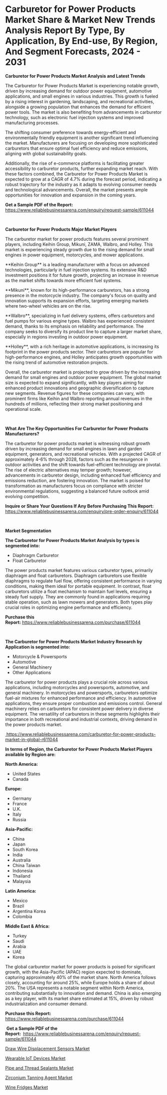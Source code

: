 <p><h1>Carburetor for Power Products Market Share & Market New Trends Analysis Report By Type, By Application, By End-use, By Region, And Segment Forecasts, 2024 - 2031</h1></p><p><strong>Carburetor for Power Products Market Analysis and Latest Trends</strong></p>
<p><p>The Carburetor for Power Products Market is experiencing notable growth, driven by increasing demand for outdoor power equipment, automotive applications, and small engines in various industries. This growth is fueled by a rising interest in gardening, landscaping, and recreational activities, alongside a growing population that enhances the demand for efficient power tools. The market is also benefiting from advancements in carburetor technology, such as electronic fuel injection systems and improved manufacturing processes.</p><p>The shifting consumer preference towards energy-efficient and environmentally friendly equipment is another significant trend influencing the market. Manufacturers are focusing on developing more sophisticated carburetors that ensure optimal fuel efficiency and reduce emissions, aligning with global sustainability goals.</p><p>Additionally, the rise of e-commerce platforms is facilitating greater accessibility to carburetor products, further expanding market reach. With these factors combined, the Carburetor for Power Products Market is expected to grow at a CAGR of 4.7% during the forecast period, indicating a robust trajectory for the industry as it adapts to evolving consumer needs and technological advancements. Overall, the market presents ample opportunities for innovation and expansion in the coming years.</p></p>
<p><strong>Get a Sample PDF of the Report:&nbsp;</strong> <a href="https://www.reliablebusinessarena.com/enquiry/request-sample/611044?utm_campaign=1294&utm_medium=2&utm_source=Github&utm_content=ia&utm_term=29092024&utm_id=carburetor-for-power-products">https://www.reliablebusinessarena.com/enquiry/request-sample/611044</a></p>
<p>&nbsp;</p>
<p><strong>Carburetor for Power Products Major Market Players</strong></p>
<p><p>The carburetor market for power products features several prominent players, including Keihin Group, Mikuni, ZAMA, Walbro, and Holley. This market is experiencing steady growth due to the rising demand for small engines in power equipment, motorcycles, and mower applications.</p><p>**Keihin Group** is a leading manufacturer with a focus on advanced technologies, particularly in fuel injection systems. Its extensive R&D investment positions it for future growth, projecting an increase in revenue as the market shifts towards more efficient fuel systems. </p><p>**Mikuni**, known for its high-performance carburetors, has a strong presence in the motorcycle industry. The company's focus on quality and innovation supports its expansion efforts, targeting emerging markets where two-wheel vehicles are on the rise.</p><p>**Walbro**, specializing in fuel delivery systems, offers carburetors and fuel pumps for various engine types. Walbro has experienced consistent demand, thanks to its emphasis on reliability and performance. The company seeks to diversify its product line to capture a larger market share, especially in regions investing in outdoor power equipment.</p><p>**Holley**, with a rich heritage in automotive applications, is increasing its footprint in the power products sector. Their carburetors are popular for high-performance engines, and Holley anticipates growth opportunities with the rising trend of automotive restoration projects.</p><p>Overall, the carburetor market is projected to grow driven by the increasing demand for small engines and outdoor power equipment. The global market size is expected to expand significantly, with key players aiming for enhanced product innovations and geographic diversification to capture new segments. Revenue figures for these companies can vary, with prominent firms like Keihin and Walbro reporting annual revenues in the hundreds of millions, reflecting their strong market positioning and operational scale.</p></p>
<p>&nbsp;</p>
<p><strong>What Are The Key Opportunities For Carburetor for Power Products Manufacturers?</strong></p>
<p><p>The carburetor for power products market is witnessing robust growth driven by increasing demand for small engines in lawn and garden equipment, generators, and recreational vehicles. With a projected CAGR of approximately 4-6% through 2028, factors such as the resurgence in outdoor activities and the shift towards fuel-efficient technology are pivotal. The rise of electric alternatives may temper growth; however, advancements in carburetor design, including enhanced fuel efficiency and emissions reduction, are fostering innovation. The market is poised for transformation as manufacturers focus on compliance with stricter environmental regulations, suggesting a balanced future outlook amid evolving competition.</p></p>
<p><strong>Inquire or Share Your Questions If Any Before Purchasing This Report:</strong> <a href="https://www.reliablebusinessarena.com/enquiry/pre-order-enquiry/611044?utm_campaign=1294&utm_medium=2&utm_source=Github&utm_content=ia&utm_term=29092024&utm_id=carburetor-for-power-products">https://www.reliablebusinessarena.com/enquiry/pre-order-enquiry/611044</a></p>
<p>&nbsp;</p>
<p><strong>Market Segmentation</strong></p>
<p><strong>The Carburetor for Power Products Market Analysis by types is segmented into:</strong></p>
<p><ul><li>Diaphragm Carburetor</li><li>Float Carburetor</li></ul></p>
<p><p>The power products market features various carburetor types, primarily diaphragm and float carburetors. Diaphragm carburetors use flexible diaphragms to regulate fuel flow, offering consistent performance in varying conditions, making them ideal for portable equipment. In contrast, float carburetors utilize a float mechanism to maintain fuel levels, ensuring a steady fuel supply. They are commonly found in applications requiring stable operation, such as lawn mowers and generators. Both types play crucial roles in optimizing engine performance and efficiency.</p></p>
<p><strong>Purchase this Report:&nbsp;</strong><a href="https://www.reliablebusinessarena.com/purchase/611044?utm_campaign=1294&utm_medium=2&utm_source=Github&utm_content=ia&utm_term=29092024&utm_id=carburetor-for-power-products">https://www.reliablebusinessarena.com/purchase/611044</a></p>
<p>&nbsp;</p>
<p><strong>The Carburetor for Power Products Market Industry Research by Application is segmented into:</strong></p>
<p><ul><li>Motorcycle & Powersports</li><li>Automotive</li><li>General Machinery</li><li>Other Applications</li></ul></p>
<p><p>The carburetor for power products plays a crucial role across various applications, including motorcycles and powersports, automotive, and general machinery. In motorcycles and powersports, carburetors optimize fuel-air mixtures for enhanced performance and efficiency. In automotive applications, they ensure proper combustion and emissions control. General machinery relies on carburetors for consistent power delivery in diverse equipment. The versatility of carburetors in these segments highlights their importance in both recreational and industrial contexts, driving demand in the power products market.</p></p>
<p><a href="https://www.reliablebusinessarena.com/carburetor-for-power-products-market-in-global-r611044?utm_campaign=1294&utm_medium=2&utm_source=Github&utm_content=ia&utm_term=29092024&utm_id=carburetor-for-power-products">&nbsp;https://www.reliablebusinessarena.com/carburetor-for-power-products-market-in-global-r611044</a></p>
<p><strong>In terms of Region, the Carburetor for Power Products Market Players available by Region are:</strong></p>
<p>
    <p> <strong> North America: </strong>
        <ul>
            <li>United States</li>
            <li>Canada</li>
        </ul>
        </p> 
    <p> <strong> Europe: </strong>
        <ul>
            <li>Germany</li>
            <li>France</li>
            <li>U.K.</li>
            <li>Italy</li>
            <li>Russia</li>
        </ul>
        </p> 
    <p> <strong> Asia-Pacific: </strong>
        <ul>
            <li>China</li>
            <li>Japan</li>
            <li>South Korea</li>
            <li>India</li>
            <li>Australia</li>
            <li>China Taiwan</li>
            <li>Indonesia</li>
            <li>Thailand</li>
            <li>Malaysia</li>
        </ul>
        </p> 
    <p> <strong> Latin America: </strong>
        <ul>
            <li>Mexico</li>
            <li>Brazil</li>
            <li>Argentina Korea</li>
            <li>Colombia</li>
        </ul>
        </p> 
    <p> <strong> Middle East & Africa: </strong>
        <ul>
            <li>Turkey</li>
            <li>Saudi</li>
            <li>Arabia</li>
            <li>UAE</li>
            <li>Korea</li>
        </ul>
    </p>
    </p>
<p><p>The global carburetor market for power products is poised for significant growth, with the Asia-Pacific (APAC) region expected to dominate, capturing approximately 40% of the market share. North America follows closely, accounting for around 25%, while Europe holds a share of about 20%. The USA represents a notable segment within North America, contributing substantially to innovation and demand. China is also emerging as a key player, with its market share estimated at 15%, driven by robust industrialization and consumer demand.</p></p>
<p><strong>Purchase this Report: </strong><a href="https://www.reliablebusinessarena.com/purchase/611044?utm_campaign=1294&utm_medium=2&utm_source=Github&utm_content=ia&utm_term=29092024&utm_id=carburetor-for-power-products">https://www.reliablebusinessarena.com/purchase/611044</a></p>
<p>&nbsp;<strong>Get a Sample PDF of the Report:&nbsp;&nbsp;</strong><a href="https://www.reliablebusinessarena.com/enquiry/request-sample/611044?utm_campaign=1294&utm_medium=2&utm_source=Github&utm_content=ia&utm_term=29092024&utm_id=carburetor-for-power-products">https://www.reliablebusinessarena.com/enquiry/request-sample/611044</a></p>
<p><strong></strong></p>
<p><p><a href="https://www.linkedin.com/pulse/draw-wire-displacement-sensors-market-size-growth-industry-smogf?utm_campaign=1294&utm_medium=2&utm_source=Github&utm_content=ia&utm_term=29092024&utm_id=carburetor-for-power-products">Draw Wire Displacement Sensors Market</a></p><p><a href="https://www.linkedin.com/pulse/wearable-iot-devices-industry-analysis-report-its-market-naucf?utm_campaign=1294&utm_medium=2&utm_source=Github&utm_content=ia&utm_term=29092024&utm_id=carburetor-for-power-products">Wearable IoT Devices Market</a></p><p><a href="https://issuu.com/reportprime-2/docs/pipe-and-thread-sealants-market-siz_a90f6f7b69f972?utm_campaign=1294&utm_medium=2&utm_source=Github&utm_content=ia&utm_term=29092024&utm_id=carburetor-for-power-products">Pipe and Thread Sealants Market</a></p><p><a href="https://issuu.com/reportprime-2/docs/zirconium-tanning-agent-market-size_4ab3ac83d629f9?utm_campaign=1294&utm_medium=2&utm_source=Github&utm_content=ia&utm_term=29092024&utm_id=carburetor-for-power-products">Zirconium Tanning Agent Market</a></p><p><a href="https://www.linkedin.com/pulse/strategic-market-insights-global-wine-fridges-2024-2031-revidease-hotzf?utm_campaign=1294&utm_medium=2&utm_source=Github&utm_content=ia&utm_term=29092024&utm_id=carburetor-for-power-products">Wine Fridges Market</a></p></p>